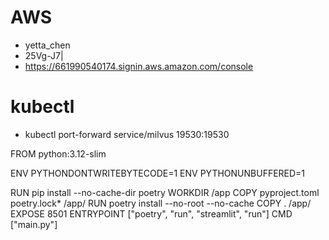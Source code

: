 # AWS
- yetta_chen
- 25Vg-J7|
- https://661990540174.signin.aws.amazon.com/console

# kubectl
- kubectl port-forward service/milvus 19530:19530



FROM python:3.12-slim

ENV PYTHONDONTWRITEBYTECODE=1
ENV PYTHONUNBUFFERED=1

RUN pip install --no-cache-dir poetry
WORKDIR /app
COPY pyproject.toml poetry.lock* /app/
RUN poetry install --no-root --no-cache
COPY . /app/
EXPOSE 8501
ENTRYPOINT ["poetry", "run", "streamlit", "run"]
CMD ["main.py"]